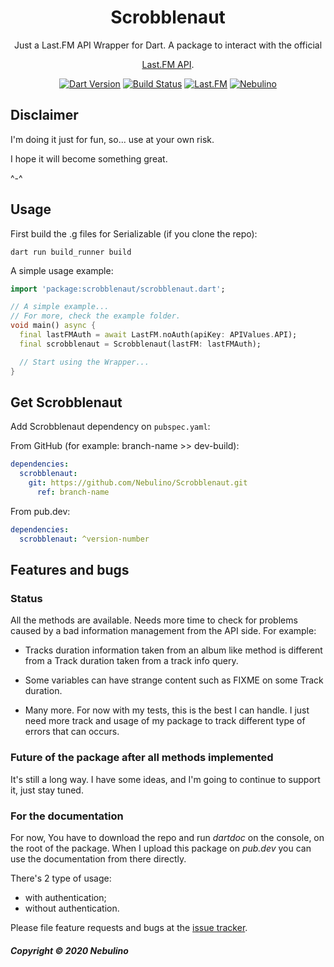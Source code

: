 <h1 align="center">Scrobblenaut</h1>

<div align="center">
Just a Last.FM API Wrapper for Dart.
A package to interact with the official

[Last.FM API](https://last.fm/api/).

[![Dart Version](https://img.shields.io/badge/Dart-3.2.3-blue.svg?style=flat-square&logo=dart)](https://dart.dev)
[![Build Status](https://img.shields.io/travis/Nebulino/Scrobblenaut/master?style=flat-square&logo=travis)](https://travis-ci.org/github/Nebulino/Scrobblenaut)
[![Last.FM](https://img.shields.io/badge/API-v.2.0-00aced.svg?style=flat-square&logo=last.fm)](https://www.last.fm/api/)
[![Nebulino](https://img.shields.io/badge/💬%20Telegram-Nebulino-blue.svg?style=flat-square)](https://t.me/Nebulino/)

</div>

## Disclaimer

I'm doing it just for fun, so... use at your own risk.

I hope it will become something great.

^-^

## Usage

First build the .g files for Serializable (if you clone the repo):

`dart run build_runner build`

A simple usage example:

```dart
import 'package:scrobblenaut/scrobblenaut.dart';

// A simple example...
// For more, check the example folder.
void main() async {
  final lastFMAuth = await LastFM.noAuth(apiKey: APIValues.API);
  final scrobblenaut = Scrobblenaut(lastFM: lastFMAuth);

  // Start using the Wrapper...
}

```

## Get Scrobblenaut

Add Scrobblenaut dependency on `pubspec.yaml`:

From GitHub (for example: branch-name >> dev-build):

```yaml
dependencies:
  scrobblenaut:
    git: https://github.com/Nebulino/Scrobblenaut.git
      ref: branch-name
```

From pub.dev:

```yaml
dependencies:
  scrobblenaut: ^version-number
```

## Features and bugs

### Status

All the methods are available.
Needs more time to check for problems caused by a bad information management from the API side.
For example:

- Tracks duration information taken from an album like method is different from a Track duration taken from a
  track info query.

- Some variables can have strange content such as FIXME on some Track duration.

- Many more. For now with my tests, this is the best I can handle. I just need more track and usage of my package
  to track different type of errors that can occurs.

### Future of the package after all methods implemented

It's still a long way.
I have some ideas, and I'm going to continue to support it, just stay tuned.

### For the documentation

For now, You have to download the repo and run _dartdoc_ on the console,
on the root of the package. When I upload this package on _pub.dev_ you can use the documentation from there directly.

There's 2 type of usage:

- with authentication;
- without authentication.

Please file feature requests and bugs at the [issue tracker][tracker].

##### Copyright © 2020 Nebulino

[tracker]: https://github.com/Nebulino/Scrobblenaut/issues

